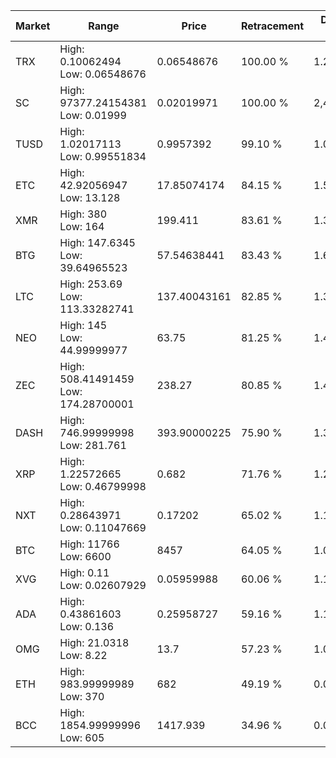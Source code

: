 | Market | Range | Price| Retracement | Doubles to 50% |
| --- | --- | --- | --- | --- |
| TRX | High: 0.10062494<br />Low: 0.06548676 | 0.06548676 | 100.00 % | 1.27 |
| SC | High: 97377.24154381<br />Low: 0.01999 | 0.02019971 | 100.00 % | 2,410,362.86 |
| TUSD | High: 1.02017113<br />Low: 0.99551834 | 0.9957392 | 99.10 % | 1.01 |
| ETC | High: 42.92056947<br />Low: 13.128 | 17.85074174 | 84.15 % | 1.57 |
| XMR | High: 380<br />Low: 164 | 199.411 | 83.61 % | 1.36 |
| BTG | High: 147.6345<br />Low: 39.64965523 | 57.54638441 | 83.43 % | 1.63 |
| LTC | High: 253.69<br />Low: 113.33282741 | 137.40043161 | 82.85 % | 1.34 |
| NEO | High: 145<br />Low: 44.99999977 | 63.75 | 81.25 % | 1.49 |
| ZEC | High: 508.41491459<br />Low: 174.28700001 | 238.27 | 80.85 % | 1.43 |
| DASH | High: 746.99999998<br />Low: 281.761 | 393.90000225 | 75.90 % | 1.31 |
| XRP | High: 1.22572665<br />Low: 0.46799998 | 0.682 | 71.76 % | 1.24 |
| NXT | High: 0.28643971<br />Low: 0.11047669 | 0.17202 | 65.02 % | 1.15 |
| BTC | High: 11766<br />Low: 6600 | 8457 | 64.05 % | 1.09 |
| XVG | High: 0.11<br />Low: 0.02607929 | 0.05959988 | 60.06 % | 1.14 |
| ADA | High: 0.43861603<br />Low: 0.136 | 0.25958727 | 59.16 % | 1.11 |
| OMG | High: 21.0318<br />Low: 8.22 | 13.7 | 57.23 % | 1.07 |
| ETH | High: 983.99999989<br />Low: 370 | 682 | 49.19 % | 0.00 |
| BCC | High: 1854.99999996<br />Low: 605 | 1417.939 | 34.96 % | 0.00 |
